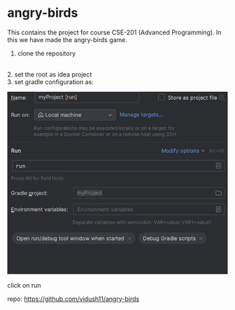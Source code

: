 # angry-birds

This contains the project for course CSE-201 (Advanced Programming). In this we have made the angry-birds game.

1. clone the repository
<br>
2. set the root as idea project
<br>
3. set gradle configuration as:
  
  ![alt text](image.png)

click on run


repo: https://github.com/vidush11/angry-birds

<h2></h2>
